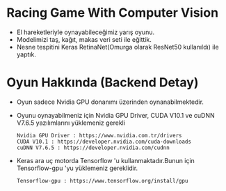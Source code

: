 # Racing Game With Computer Vision

* El hareketleriyle oynayabileceğimiz yarış oyunu.
* Modelimizi taş, kağıt, makas veri seti ile eğittik.
* Nesne tespitini Keras RetinaNet(Omurga olarak ResNet50 kullanıldı) ile yaptık.

# Oyun Hakkında (Backend Detay)

* Oyun sadece Nvidia GPU donanımı üzerinden oynanabilmektedir.

* Oyunu oynayabilmeniz için Nvidia GPU Driver, CUDA V10.1 ve cuDNN V7.6.5 yazılımlarını yüklemeniz gerekli
                                       
      Nvidia GPU Driver : https://www.nvidia.com.tr/drivers
      CUDA V10.1 : https://developer.nvidia.com/cuda-downloads
      cuDNN V7.6.5 : https://developer.nvidia.com/cudnn
              
* Keras ara uç motorda Tensorflow 'u kullanmaktadır.Bunun için Tensorflow-gpu 'yu yüklemeniz gereklidir.
       
      Tensorflow-gpu : https://www.tensorflow.org/install/gpu
      


